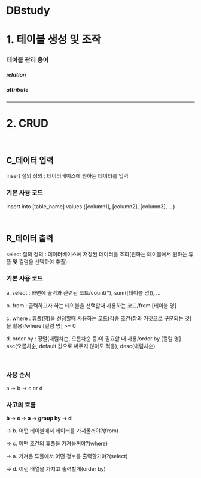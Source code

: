 # DBstudy
<h1>1. 테이블 생성 및 조작</h1>
<h3>테이블 관리 용어</h3>
<h5>relation</h5>
<h5>attribute</h5>
<hr>

<h1>2. CRUD</h1>
<br>
<h2>C_데이터 입력</h2>
<p>insert 절의 정의 : 데이터베이스에 원하는 데이터를 입력</p>
<h3>기본 사용 코드</h3>
<p>insert into [table_name] values ([column1], [column2], [column3], ...)</p>
<br>
<h2>R_데이터 출력</h2>
<p>select 절의 정의 : 데이터베이스에 저장된 데이터를 조회(원하는 테이블에서 원하는 튜플 및 컬럼을 선택하여 추출)</p>
<h3>기본 사용 코드</h3>
<p>a. select : 화면에 출력과 관련된 코드/count(*), sum([테이블 명]), ...</p>
<p>b. from : 출력하고자 하는 테이블을 선택할때 사용하는 코드/from [테이블 명]</p>
<p>c. where : 튜플(행)을 선정할때 사용하는 코드(각종 조건(참과 거짓으로 구분되는 것)을 활용)/where [컬럼 명] >= 0</p>
<p>d. order by : 정렬(내림차순, 오름차순 등)이 필요할 때 사용/order by [컬럼 명] asc(오름차순, default 값으로 써주지 않아도 적용), desc(내림차순)</p><br>
<h3>사용 순서</h3>
<p>a → b → c or d</p>
<h3>사고의 흐름</h3>
<p><strong>b → c → a → group by → d</strong></p>
<p>	→ b. 어떤 테이블에서 데이터를 가져올꺼야?(from)</p>
<p> → c. 어떤 조건의 튜플을 가져올꺼야?(where)</p>
<p>	→ a. 가져온 튜플에서 어떤 정보를 출력할거야?(select)</p>
<p>	→ d. 이런 배열을 가지고 출력할게(order by)</p>

